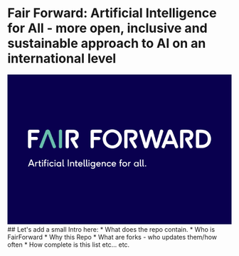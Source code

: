 # Fair Forward: Artificial Intelligence for All - more open, inclusive and sustainable approach to AI on an international level

<img src="https://github.com/Fair-Forward/.github/blob/main/images/fair_forward_logo.jpeg" width="600"/>
## Let's add a small Intro here:
* What does the repo contain.
* Who is FairForward
* Why this Repo
* What are forks - who updates them/how often
* How complete is this list etc... etc.
